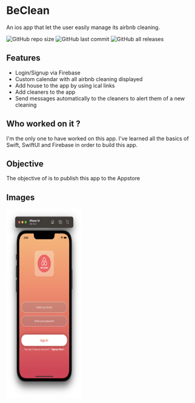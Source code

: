 # BeClean
An ios app that let the user easily manage its airbnb cleaning.

![GitHub repo size](https://img.shields.io/github/repo-size/7ntys/BeClean) ![GitHub last commit](https://img.shields.io/github/last-commit/7ntys/BeClean) ![GitHub all releases](https://img.shields.io/github/downloads/7ntys/BeClean/total)

## Features
- Login/Signup via Firebase
- Custom calendar with all airbnb cleaning displayed
- Add house to the app by using ical links
- Add cleaners to the app
- Send messages automatically to the cleaners to alert them of a new cleaning

## Who worked on it ?

I'm the only one to have worked on this app. I've learned all the basics of Swift, SwiftUI and Firebase in order to build this app.

## Objective

The objective of is to publish this app to the Appstore

## Images

<img src="images/Beclean-login.png" width="200" height="500">
